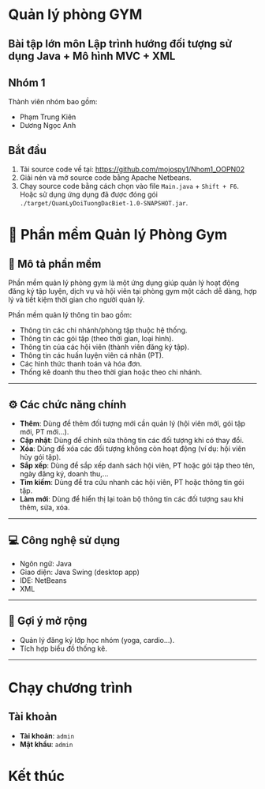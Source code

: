 # Quản lý phòng GYM
## Bài tập lớn môn Lập trình hướng đối tượng sử dụng Java + Mô hình MVC + XML 
## Nhóm 1
Thành viên nhóm bao gồm:
- Phạm Trung Kiên
- Dương Ngọc Anh
## Bắt đầu
1. Tải source code về tại:
https://github.com/mojospy1/Nhom1_OOPN02
2. Giải nén và mở source code bằng Apache Netbeans.
3. Chạy source code bằng cách chọn vào file `Main.java` + `Shift + F6`. Hoặc sử dụng ứng dụng đã được đóng gói `./target/QuanLyDoiTuongDacBiet-1.0-SNAPSHOT.jar`.
# 📘 Phần mềm Quản lý Phòng Gym

## 📝 Mô tả phần mềm

Phần mềm quản lý phòng gym là một ứng dụng giúp quản lý hoạt động đăng ký tập luyện, dịch vụ và hội viên tại phòng gym một cách dễ dàng, hợp lý và tiết kiệm thời gian cho người quản lý.

Phần mềm quản lý thông tin bao gồm:

- Thông tin các chi nhánh/phòng tập thuộc hệ thống.
- Thông tin các gói tập (theo thời gian, loại hình).
- Thông tin của các hội viên (thành viên đăng ký tập).
- Thông tin các huấn luyện viên cá nhân (PT).
- Các hình thức thanh toán và hóa đơn.
- Thống kê doanh thu theo thời gian hoặc theo chi nhánh.

---

## ⚙️ Các chức năng chính

- **Thêm**: Dùng để thêm đối tượng mới cần quản lý (hội viên mới, gói tập mới, PT mới...).
- **Cập nhật**: Dùng để chỉnh sửa thông tin các đối tượng khi có thay đổi.
- **Xóa**: Dùng để xóa các đối tượng không còn hoạt động (ví dụ: hội viên hủy gói tập).
- **Sắp xếp**: Dùng để sắp xếp danh sách hội viên, PT hoặc gói tập theo tên, ngày đăng ký, doanh thu,...
- **Tìm kiếm**: Dùng để tra cứu nhanh các hội viên, PT hoặc thông tin gói tập.
- **Làm mới**: Dùng để hiển thị lại toàn bộ thông tin các đối tượng sau khi thêm, sửa, xóa.

---

## 💻 Công nghệ sử dụng

- Ngôn ngữ: Java
- Giao diện: Java Swing (desktop app)
- IDE: NetBeans
- XML

---

## 📌 Gợi ý mở rộng

- Quản lý đăng ký lớp học nhóm (yoga, cardio...).
- Tích hợp biểu đồ thống kê.

---

# Chạy chương trình
## Tài khoản
- **Tài khoản**: `admin`
- **Mật khẩu**: `admin`

# Kết thúc
